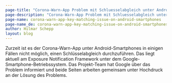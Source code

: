 ```yaml
---
page-title: "Corona-Warn-App Problem mit Schluesselabgleich unter Android"
page-description: "Corona-Warn-App Problem mit Schluesselabgleich unter Android"
page-name: corona-warn-app-key-matching-issue-on-android-smartphones
page-name_de: corona-warn-app-key-matching-issue-on-android-smartphones
author: Hilmar Schepp
layout: blog
---
```

 
Zurzeit ist es der Corona-Warn-App unter Android-Smartphones in einigen Fällen nicht möglich, einen Schlüsselabgleich durchzuführen. Das liegt aktuell am Exposure Notification Framework unter dem Google-Smartphone-Betriebssystem. Das Projekt-Team hat Google über das Problem informiert und beide Seiten arbeiten gemeinsam unter Hochdruck an der Lösung des Problems.

 
<!-- overview -->


